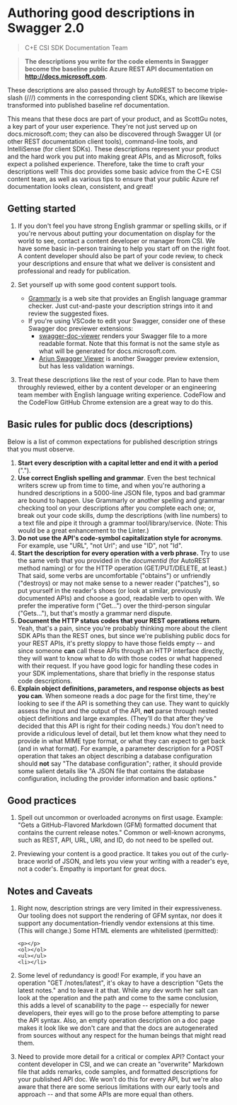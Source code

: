 # Authoring good descriptions in Swagger 2.0
> C+E CSI SDK Documentation Team


> **The descriptions you write for the code elements in Swagger become the baseline public Azure REST API documentation on http://docs.microsoft.com.**

These descriptions are also passed through by AutoREST to become triple-slash (///) comments in the corresponding client SDKs, which are likewise transformed into published baseline ref documentation.

This means that these docs are part of your product, and as ScottGu notes, a key part of your user experience. They're not just served up on docs.microsoft.com; they can also be discovered through Swagger UI (or other REST documentation client tools), command-line tools, and IntelliSense (for client SDKs). These descriptions represent your product and the hard work you put into making great APIs, and as Microsoft, folks expect a polished experience.
Therefore, take the time to craft your descriptions well! This doc provides some basic advice from the C+E CSI content team, as well as various tips to ensure that your public Azure ref documentation looks clean, consistent, and great!

## Getting started

1. If you don't feel you have strong English grammar or spelling skills, or if you're nervous about putting your documentation on display for the world to see, contact a content developer or manager from CSI. We have some basic in-person training to help you start off on the right foot. A content developer should also be part of your code review, to check your descriptions and ensure that what we deliver is consistent and professional and ready for publication.

2. Set yourself up with some good content support tools.
    - [Grammarly](http://www.grammarly.com) is a web site that provides an English language grammar checker. Just cut-and-paste your description strings into it and review the suggested fixes.
    - If you're using VSCode to edit your Swagger, consider one of these Swagger doc previewer extensions:
        - [swagger-doc-viewer](https://marketplace.visualstudio.com/items?itemName=mimarec.swagger-doc-viewer) renders your Swagger file to a more readable format. Note that this format is not the same style as what will be generated for docs.microsoft.com.
        - [Arjun Swagger Viewer](https://marketplace.visualstudio.com/items?itemName=Arjun.swagger-viewer) is another Swagger preview extension, but has less validation warnings.

3. Treat these descriptions like the rest of your code. Plan to have them throughly reviewed, either by a content developer or an engineering team member with English language writing experience. CodeFlow and the CodeFlow GitHub Chrome extension are a great way to do this.

## Basic rules for public docs (descriptions)

Below is a list of common expectations for published description strings that you must observe.

1. **Start every description with a capital letter and end it with a period** (".").
2. **Use correct English spelling and grammar**. Even the best technical writers screw up from time to time, and when you're authoring a hundred descriptions in a 5000-line JSON file, typos and bad grammar are bound to happen. Use Grammarly or another spelling and grammar checking tool on your descriptions after you complete each one; or, break out your code skills, dump the descriptions (with line numbers) to a text file and pipe it through a grammar tool/library/service. (Note: This would be a great enhancement to the Linter.)
3. **Do not use the API's code-symbol capitalization style for acronyms**. For example, use "URL", "not Url"; and use "ID", not "Id".
4. **Start the description for every operation with a verb phrase.** Try to use the same verb that you provided in the *documentid* (for AutoREST method naming) or for the HTTP operation (GET/PUT/DELETE, at least.) That said, some verbs are uncomfortable ("obtains") or unfriendly ("destroys) or may not make sense to a newer reader ("patches"), so put yourself in the reader's shoes (or look at similar, previously documented APIs) and choose a good, readable verb to open with. We prefer the imperative form ("Get...") over the third-person singular ("Gets..."), but that's mostly a grammar nerd dispute. 
5. **Document the HTTP status codes that your REST operations return**. Yeah, that's a pain, since you're probably thinking more about the client SDK APIs than the REST ones, but since we're publishing public docs for your REST APIs, it's pretty sloppy to have those fields empty -- and since someone **can** call these APIs through an HTTP interface directly, they will want to know what to do with those codes or what happened with their request. If you have good logic for handling these codes in your SDK implementations, share that briefly in the response status code descriptions.
6. **Explain object definitions, parameters, and response objects as best you can**. When someone reads a doc page for the first time, they're looking to see if the API is something they can use. They want to quickly assess the input and the output of the API, **not** parse through nested object definitions and large examples. (They'll do that after they've decided that this API is right for their coding needs.) You don't need to provide a ridiculous level of detail, but let them know what they need to provide in what MIME type format, or what they can expect to get back (and in what format). For example, a parameter description for a POST operation that takes an object describing a database configuration should **not** say "The database configuration"; rather, it should provide some salient details like "A JSON file that contains the database configuration, including the provider information and basic options." 

## Good practices

1. Spell out uncommon or overloaded acronyms on first usage. Example: "Gets a GitHub-Flavored Markdown (GFM) formatted document that contains the current release notes." Common or well-known acronyms, such as REST, API, URL, URI, and ID, do not need to be spelled out.

2. Previewing your content is a good practice. It takes you out of the curly-brace world of JSON, and lets you view your writing with a reader's eye, not a coder's. Empathy is important for great docs.


## Notes and Caveats

1. Right now, description strings are very limited in their expressiveness. Our tooling does not support the rendering of GFM syntax, nor does it support any documentation-friendly vendor extensions at this time. (This will change.) Some HTML elements are whitelisted (permitted):

    ```
    <p></p>
    <ol></ol>
    <ul></ul>
    <li></li>
    ```

2. Some level of redundancy is good! For example, if you have an operation "GET <path>/notes/latest", it's okay to have a description "Gets the latest notes." and to leave it at that. While any dev worth her salt can look at the operation and the path and come to the same conclusion, this adds a level of scanability to the page -- especially for newer developers, their eyes will go to the prose before attempting to parse the API syntax. Also, an empty operation description on a doc page makes it look like we don't care and that the docs are autogenerated from sources without any respect for the human beings that might read them.

3. Need to provide more detail for a critical or complex API? Contact your content developer in CSI, and we can create an "overwrite" Markdown file that adds remarks, code samples, and formatted descriptions for your published API doc. We won't do this for every API, but we're also aware that there are some serious limitations with our early tools and approach -- and that some APIs are more equal than others.

